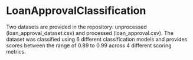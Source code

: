 # LoanApprovalClassification
Two datasets are provided in the repository: unprocessed (loan_approval_dataset.csv) and processed (loan_approval.csv).
The dataset was classified using 6 different classification models and provides scores between the range of 0.89 to 0.99 across 4 different scoring metrics.
